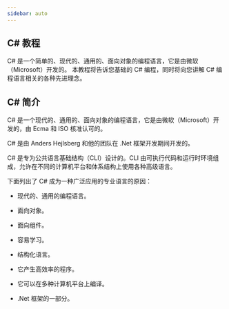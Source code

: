 ```yaml
---
sidebar: auto
---
```


## C# 教程

C# 是一个简单的、现代的、通用的、面向对象的编程语言，它是由微软（Microsoft）开发的。
本教程将告诉您基础的 C# 编程，同时将向您讲解 C# 编程语言相关的各种先进理念。



## C# 简介

C# 是一个现代的、通用的、面向对象的编程语言，它是由微软（Microsoft）开发的，由 Ecma 和 ISO 核准认可的。

C# 是由 Anders Hejlsberg 和他的团队在 .Net 框架开发期间开发的。

C# 是专为公共语言基础结构（CLI）设计的。CLI 由可执行代码和运行时环境组成，允许在不同的计算机平台和体系结构上使用各种高级语言。

下面列出了 C# 成为一种广泛应用的专业语言的原因：

- 现代的、通用的编程语言。

- 面向对象。

- 面向组件。

- 容易学习。

- 结构化语言。

- 它产生高效率的程序。

- 它可以在多种计算机平台上编译。

- .Net 框架的一部分。

